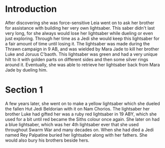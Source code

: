 # Introduction

After discovering she was force-sensitive Leia went on to ask her brother for assistance with building her very own lightsaber.
This saber didn't last very long, for she always would lose her lightsaber while dueling or even just exploring.
Through her time as a Jedi she would keep this lightsaber for a fair amount of time until losing it.
The lightsaber was made during the Thrawn campaign in 9 AB, and was wielded by Mara Jade to kill her brother Luke and Joruus C’baoth.
This lightsaber was green and had a very unique hilt to it with golden parts on different sides and then some silver rings around it.
Eventually, she was able to retrieve her lightsaber back from Mara Jade by dueling him.

# Section 1

A few years later, she went on to make a yellow lightsaber which she dueled the fallen Hut Jedi Beldorian with it on Nam Chorios.
The lightsaber her brother Luke had gifted her was a ruby red lightsaber in 19 ABY, which she used for a bit until red became the Siths colour once again.
She later on had a  blue lightsaber, which was her 4th lightsaber ever that she used throughout Swarm War and many decades on.
When she had died a Jedi named Rey Palpatine buried her lightsaber along with her fathers.
She would also bury his brothers beside hers.
